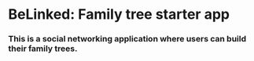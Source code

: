 # BeLinked: Family tree starter app

### This is a social networking application where users can build their family trees. 

